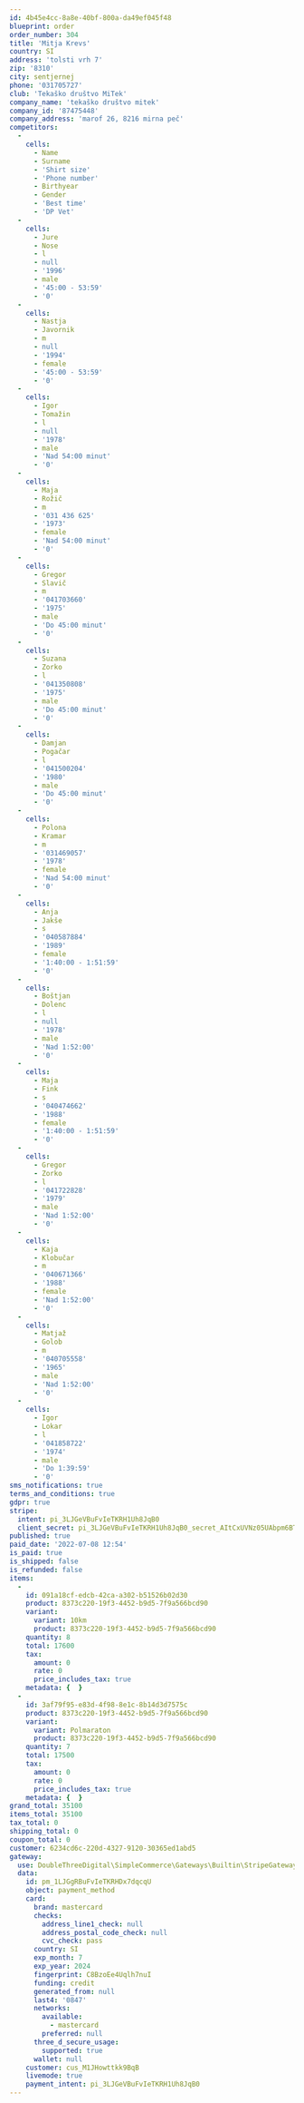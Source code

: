 ```yaml
---
id: 4b45e4cc-8a8e-40bf-800a-da49ef045f48
blueprint: order
order_number: 304
title: 'Mitja Krevs'
country: SI
address: 'tolsti vrh 7'
zip: '8310'
city: sentjernej
phone: '031705727'
club: 'Tekaško društvo MiTek'
company_name: 'tekaško društvo mitek'
company_id: '87475448'
company_address: 'marof 26, 8216 mirna peč'
competitors:
  -
    cells:
      - Name
      - Surname
      - 'Shirt size'
      - 'Phone number'
      - Birthyear
      - Gender
      - 'Best time'
      - 'DP Vet'
  -
    cells:
      - Jure
      - Nose
      - l
      - null
      - '1996'
      - male
      - '45:00 - 53:59'
      - '0'
  -
    cells:
      - Nastja
      - Javornik
      - m
      - null
      - '1994'
      - female
      - '45:00 - 53:59'
      - '0'
  -
    cells:
      - Igor
      - Tomažin
      - l
      - null
      - '1978'
      - male
      - 'Nad 54:00 minut'
      - '0'
  -
    cells:
      - Maja
      - Rožič
      - m
      - '031 436 625'
      - '1973'
      - female
      - 'Nad 54:00 minut'
      - '0'
  -
    cells:
      - Gregor
      - Slavič
      - m
      - '041703660'
      - '1975'
      - male
      - 'Do 45:00 minut'
      - '0'
  -
    cells:
      - Suzana
      - Zorko
      - l
      - '041350808'
      - '1975'
      - male
      - 'Do 45:00 minut'
      - '0'
  -
    cells:
      - Damjan
      - Pogačar
      - l
      - '041500204'
      - '1980'
      - male
      - 'Do 45:00 minut'
      - '0'
  -
    cells:
      - Polona
      - Kramar
      - m
      - '031469057'
      - '1978'
      - female
      - 'Nad 54:00 minut'
      - '0'
  -
    cells:
      - Anja
      - Jakše
      - s
      - '040587884'
      - '1989'
      - female
      - '1:40:00 - 1:51:59'
      - '0'
  -
    cells:
      - Boštjan
      - Dolenc
      - l
      - null
      - '1978'
      - male
      - 'Nad 1:52:00'
      - '0'
  -
    cells:
      - Maja
      - Fink
      - s
      - '040474662'
      - '1988'
      - female
      - '1:40:00 - 1:51:59'
      - '0'
  -
    cells:
      - Gregor
      - Zorko
      - l
      - '041722828'
      - '1979'
      - male
      - 'Nad 1:52:00'
      - '0'
  -
    cells:
      - Kaja
      - Klobučar
      - m
      - '040671366'
      - '1988'
      - female
      - 'Nad 1:52:00'
      - '0'
  -
    cells:
      - Matjaž
      - Golob
      - m
      - '040705558'
      - '1965'
      - male
      - 'Nad 1:52:00'
      - '0'
  -
    cells:
      - Igor
      - Lokar
      - l
      - '041858722'
      - '1974'
      - male
      - 'Do 1:39:59'
      - '0'
sms_notifications: true
terms_and_conditions: true
gdpr: true
stripe:
  intent: pi_3LJGeVBuFvIeTKRH1Uh8JqB0
  client_secret: pi_3LJGeVBuFvIeTKRH1Uh8JqB0_secret_AItCxUVNz05UAbpm6BT5AnHFX
published: true
paid_date: '2022-07-08 12:54'
is_paid: true
is_shipped: false
is_refunded: false
items:
  -
    id: 091a18cf-edcb-42ca-a302-b51526b02d30
    product: 8373c220-19f3-4452-b9d5-7f9a566bcd90
    variant:
      variant: 10km
      product: 8373c220-19f3-4452-b9d5-7f9a566bcd90
    quantity: 8
    total: 17600
    tax:
      amount: 0
      rate: 0
      price_includes_tax: true
    metadata: {  }
  -
    id: 3af79f95-e83d-4f98-8e1c-8b14d3d7575c
    product: 8373c220-19f3-4452-b9d5-7f9a566bcd90
    variant:
      variant: Polmaraton
      product: 8373c220-19f3-4452-b9d5-7f9a566bcd90
    quantity: 7
    total: 17500
    tax:
      amount: 0
      rate: 0
      price_includes_tax: true
    metadata: {  }
grand_total: 35100
items_total: 35100
tax_total: 0
shipping_total: 0
coupon_total: 0
customer: 6234cd6c-220d-4327-9120-30365ed1abd5
gateway:
  use: DoubleThreeDigital\SimpleCommerce\Gateways\Builtin\StripeGateway
  data:
    id: pm_1LJGgRBuFvIeTKRHDx7dqcqU
    object: payment_method
    card:
      brand: mastercard
      checks:
        address_line1_check: null
        address_postal_code_check: null
        cvc_check: pass
      country: SI
      exp_month: 7
      exp_year: 2024
      fingerprint: C8BzoEe4Uqlh7nuI
      funding: credit
      generated_from: null
      last4: '0847'
      networks:
        available:
          - mastercard
        preferred: null
      three_d_secure_usage:
        supported: true
      wallet: null
    customer: cus_M1JHowttkk9BqB
    livemode: true
    payment_intent: pi_3LJGeVBuFvIeTKRH1Uh8JqB0
---
```

